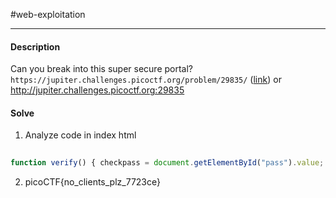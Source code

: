 #web-exploitation
<hr>

#### Description

Can you break into this super secure portal? `https://jupiter.challenges.picoctf.org/problem/29835/` ([link](https://jupiter.challenges.picoctf.org/problem/29835/)) or http://jupiter.challenges.picoctf.org:29835

#### Solve
1. Analyze code in index html
``` js
  
function verify() { checkpass = document.getElementById("pass").value; split = 4; if (checkpass.substring(0, split) == 'pico') { if (checkpass.substring(split*6, split*7) == '723c') { if (checkpass.substring(split, split*2) == 'CTF{') { if (checkpass.substring(split*4, split*5) == 'ts_p') { if (checkpass.substring(split*3, split*4) == 'lien') { if (checkpass.substring(split*5, split*6) == 'lz_7') { if (checkpass.substring(split*2, split*3) == 'no_c') { if (checkpass.substring(split*7, split*8) == 'e}') { alert("Password Verified") } } } } } } } } else { alert("Incorrect password"); } }
```
2. picoCTF{no_clients_plz_7723ce}